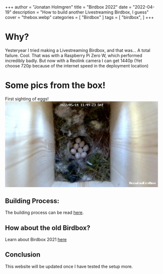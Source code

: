 +++
author = "Jonatan Holmgren"
title = "Birdbox 2022"
date = "2022-04-19"
description = "How to build another Livestreaming Birdbox, I guess"
cover = "thebox.webp"
categories = [
    "Birdbox"
]
tags = [
    "birdbox",
]
+++

# Why?
Yesteryear I tried making a Livestreaming Birdbox, and that was... A total failure. Cool. That was with a Raspberry Pi Zero W, which performed incredibly badly. But now with a Reolink camera I can get 1440p (Yet choose 720p because of the internet speed in the deployment location)

# Some pics from the box!
First sighting of eggs!
![A picture from the Reolink camera in the birdbox showing 8 eggs.](8eggs.webp)

## Building Process:
The building process can be read [here](../planning-for-birdbox2022).

## How about the old Birdbox?
Learn about Birdbox 2021 [here](../birdbox2021)

## Conclusion
This website will be updated once I have tested the setup more.